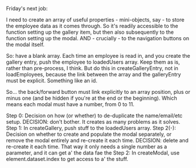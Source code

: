 Friday's next job:

I need to create an array of useful properties - mini-objects, say - to store the 
employee data as it comes through. So it's readily accessible to the function 
setting up the gallery item, but then also subsequently to the function setting
up the modal. AND - crucially - to the navigation buttons on the modal itself.

So: have a blank array. Each time an employee is read in, and you create the gallery
entry, push the employee to loadedUsers array. Keep them as is, rather than pre-process,
I think. But do this in createGalleryEntry, not in loadEmployees, because the link
between the array and the galleryEntry must be explicit. Something like an id.

So... the back/forward button must link explicitly to an array position, plus or minus
one (and be hidden if you're at the end or the beginning). Which means each modal must have a number, from 0 to 11.

Step 0: Decision on how (or whether) to de-duplicate the name/email/etc setup.
      DECISION: don't bother. It creates as many problems as it solves.
Step 1: In createGallery, push stuff to the loadedUsers array.
Step 2(-):  Decision on whether to create and populate the modal separately, or
            remove the modal entirely and re-create it each time.
      DECISION: delete and re-create it each time. That way it only needs a single
      number as a parameter, and it can get a' the data fae the 
Step 2: In createModal, use element.dataset.index to get access to a' the stuff.